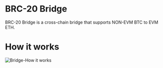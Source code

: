# BRC-20 Bridge

BRC-20 Bridge is a cross-chain bridge that supports NON-EVM BTC to EVM ETH.

# How it works
![Bridge-How it works](https://i.imgur.com/0NwBmUh.jpg)
